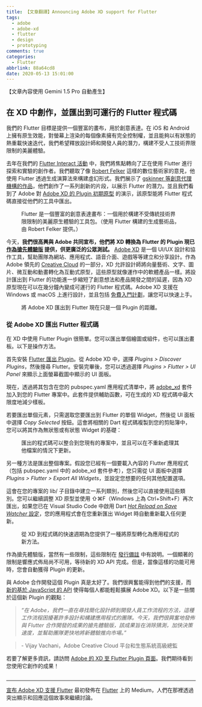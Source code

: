 ```yaml
---
title: 【文章翻譯】Announcing Adobe XD support for Flutter
tags:
  - adobe
  - adobe-xd
  - flutter
  - design
  - prototyping
comments: true
categories:
  - Flutter
abbrlink: 88a64cd8
date: 2020-05-13 15:01:00
---
```


【文章內容使用 Gemini 1.5 Pro 自動產生】

## 在 XD 中創作，並匯出到可運行的 Flutter 程式碼

我們的 Flutter 目標是提供一個豐富的畫布，用於創意表達。在 iOS 和 Android 上擁有原生效能，對螢幕上渲染的每個像素擁有完全控制權，並且能夠以有狀態的熱重載快速迭代，我們希望釋放設計師和開發人員的潛力，構建不受人工技術界限限制的美麗體驗。

去年在我們的 [Flutter Interact 活動](https://www.youtube.com/watch?v=HjZxyTJzvYg&amp;feature=emb_logo) 中，我們將焦點轉向了正在使用 Flutter 進行探索和實驗的創作者。我們聽取了像 [Robert Felker](https://www.youtube.com/watch?v=DEppSs_ko48) 這樣的數位藝術家的意見，他使用 Flutter 透過生成演算法來構建虛幻形式。我們展示了 [gskinner 等創意代理機構的作品](https://flutter.gskinner.com/)，他們創作了一系列創新的片段，以展示 Flutter 的潛力。並且我們看到了 Adobe 對 [Adobe XD 的 Plugin 初期原型](https://www.youtube.com/watch?v=ukLBCRBlIkk&amp;feature=youtu.be&amp;t=3652) 的演示，該原型能將 Flutter 程式碼直接從他們的工具中匯出。

<figure>
<img alt="" src="https://cdn-images-1.medium.com/max/1024/0*llO5f0NhDCAp5Y7j.png" />
<figcaption>Flutter 是一個豐富的創意表達畫布：一個用於構建不受傳統技術界限限制的美麗原生體驗的工具包。（使用 Flutter 構建的生成藝術品，由 Robert Felker 提供。）</figcaption>
</figure>

今天，**我們很高興與 Adobe 共同宣布，他們將 XD 轉換為 Flutter 的 Plugin 現已 [作為搶先體驗版](https://adobe.com/go/xd_plugins_discover_plugin?pluginId=6eaf77ea) 提供，供更廣泛的公眾測試。** [Adobe XD](https://www.adobe.com/products/xd.html) 是一個 UI/UX 設計和協作工具，幫助團隊為網站、應用程式、語音介面、遊戲等等建立和分享設計。作為 Adobe 領先的 [Creative Cloud](https://www.adobe.com/creativecloud.html) 的一部分，XD 允許設計師將向量藝術、文字、圖片、微互動和動畫轉化為互動式原型，這些原型就像運作中的軟體產品一樣。將設計匯出到 Flutter 的功能進一步縮短了創意想法和產品開發之間的延遲，因為 XD 原型現在可以在幾分鐘內變成可運行的 Flutter 程式碼。Adobe XD 支援在 Windows 或 macOS 上進行設計，並且包括 [免費入門計劃](https://www.adobe.com/products/xd/compare-plans.html)，讓您可以快速上手。

<figure>
<img alt="" src="https://cdn-images-1.medium.com/max/1024/0*Vjx2GfxTsr8Imvew" />
<figcaption>將 Adobe XD 匯出到 Flutter 現在只是一個 Plugin 的距離。</figcaption>
</figure>

### 從 Adobe XD 匯出 Flutter 程式碼

在 XD 中使用 Flutter Plugin 很簡單。您可以匯出單個繪圖或組件，也可以匯出畫板。以下是操作方法。

首先安裝 [Flutter 匯出 Plugin](https://adobe.com/go/xd_plugins_discover_plugin?pluginId=6eaf77ea)。從 Adobe XD 中，選擇 *Plugins > Discover Plugins*，然後搜尋 Flutter。安裝完畢後，您可以透過選擇 *Plugins > Flutter > UI Panel* 來顯示上面螢幕截圖中顯示的 UI 面板。

現在，透過將其包含在您的 pubspec.yaml 應用程式清單中，將 [adobe_xd](https://pub.dev/packages/adobe_xd) 套件加入到您的 Flutter 專案中。此套件提供輔助函數，可在生成的 XD 程式碼中最大限度地減少樣板。

若要匯出單個元素，只需選取您要匯出到 Flutter 的單個 Widget，然後從 UI 面板中選擇 *Copy Selected* 按鈕。這會將相關的 Dart 程式碼複製到您的剪貼簿中，您可以將其作為無狀態或有狀態 Widget 的基礎：

<figure>
<img alt="" src="https://cdn-images-1.medium.com/max/1024/0*ADItKKHZGWwawDHa" />
<figcaption>匯出的程式碼可以整合到您現有的專案中，並且可以在不重新處理其他檔案的情況下更新。</figcaption>
</figure>

另一種方法是匯出整個專案。假設您已經有一個要載入內容的 Flutter 應用程式（包括 pubspec.yaml 中的 adobe_xd 套件參考），您只需從 UI 面板中選擇 *Plugins > Flutter > Export All Widgets*，並設定您想要的任何其他配置選項。

這會在您的專案的 lib/ 子目錄中建立一系列類別，然後您可以直接使用這些類別。您可以繼續調整 XD 原型並使用 ⇧⌘F（Windows 上為 Ctrl+Shift+F）再次匯出，如果您已在 Visual Studio Code 中啟用 Dart [ *Hot Reload on Save Watcher* 設定](https://dartcode.org/docs/settings/#dartpreviewhotreloadonsavewatcher)，您的應用程式會在您重新匯出 Widget 時自動重新載入任何更新。

<figure>
<img alt="" src="https://cdn-images-1.medium.com/max/818/0*N-K68XqE0DBUV0EK" />
<figcaption>從 XD 到程式碼的快速週期為您提供了一種將原型轉化為應用程式的新方法。</figcaption>
</figure>

作為搶先體驗版，當然有一些限制，這些限制在 [發行備註](https://github.com/AdobeXD/xd-to-flutter-plugin/blob/master/README.md) 中有說明。一個顯著的限制是響應式佈局尚不可用，等待新的 XD API 完成。但是，當像這樣的功能可用時，您會自動獲得 Plugin 的更新。

與 Adobe 合作開發這個 Plugin 真是太好了。我們很興奮能得到他們的支援，而 [新的基於 JavaScript 的 API](https://adobexdplatform.com/plugin-docs/) 使得每個人都能輕鬆擴展 Adobe XD。以下是一些關於這個新 Plugin 的觀點：

<blockquote><em>“在 Adobe，我們一直在尋找簡化設計師到開發人員工作流程的方法，這種工作流程困擾著許多設計和構建應用程式的團隊。今天，我們很興奮地發佈與 Flutter 合作開發的成果的搶先體驗版，該成果旨在消除猜測，加快決策速度，並幫助團隊更快地將新體驗推向市場。”</em></blockquote>

<blockquote>- Vijay Vachani，Adobe Creative Cloud 平台和生態系統高級總監</blockquote>

若要了解更多資訊，請訪問 [Adobe 的 XD 至 Flutter Plugin 頁面](https://github.com/AdobeXD/xd-to-flutter-plugin)。我們期待看到您使用它創作的成果！

<img src="https://medium.com/_/stat?event=post.clientViewed&referrerSource=full_rss&postId=4b3dd55ff40e" width="1" height="1"><hr><p><a href="https://medium.com/flutter/announcing-adobe-xd-support-for-flutter-4b3dd55ff40e">宣布 Adobe XD 支援 Flutter</a> 最初發佈在 <a href="https://medium.com/flutter">Flutter</a> 上的 Medium，人們在那裡透過突出顯示和回應這個故事來繼續討論。</p>